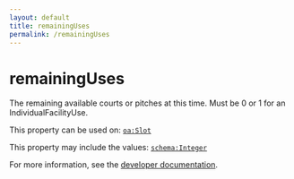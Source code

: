```yaml
---
layout: default
title: remainingUses
permalink: /remainingUses
---
```


# remainingUses
The remaining available courts or pitches at this time. Must be 0 or 1 for an IndividualFacilityUse.

This property can be used on: [`oa:Slot`](https://openactive.io/Slot)

This property may include the values: [`schema:Integer`](https://schema.org/Integer)

For more information, see the [developer documentation](https://developer.openactive.io/data-model/types/).